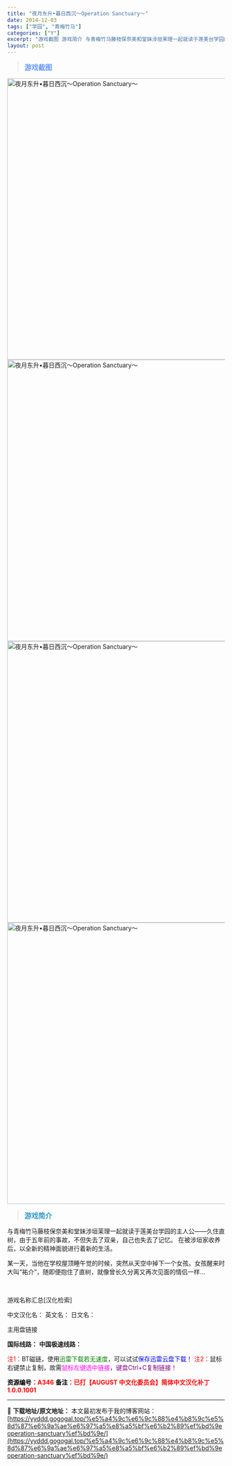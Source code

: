 ```yaml
---
title: "夜月东升•暮日西沉～Operation Sanctuary～"
date: 2014-12-03
tags: ["学园", "青梅竹马"]
categories: ["Y"]
excerpt: "游戏截图 游戏简介 与青梅竹马藤枝保奈美和堂妹涉垣茉理一起就读于莲美台学园的主人公——久住直树，由于五年前的事故，不但失去了双亲，自己也失去了记忆。 在被涉垣家收养后，以全新的精神面貌进行着新的生活。 某一天，当他在学校屋顶睡午觉的时候，突然从天空中掉下一个女孩。女孩醒来时大叫“祐介”，随即便抱住了&hellip;"
layout: post
---
```


<div>
<blockquote><b><span style="font-size: 12pt; color: #6699ff;">游戏截图</span></b></blockquote>
<div><img title="点击放大" src="https://yyddd.gogogal.top/wp-content/uploads/2025/04/20250430_681202b9ba4b0.webp" alt="夜月东升•暮日西沉～Operation Sanctuary～" width="650" /></div>
<div><img title="点击放大" src="https://yyddd.gogogal.top/wp-content/uploads/2025/04/20250430_681202baf0203.webp" alt="夜月东升•暮日西沉～Operation Sanctuary～" width="650" /></div>
<div><img title="点击放大" src="https://yyddd.gogogal.top/wp-content/uploads/2025/04/20250430_681202bc57a77.webp" alt="夜月东升•暮日西沉～Operation Sanctuary～" width="650" /></div>
<div><img title="点击放大" src="https://yyddd.gogogal.top/wp-content/uploads/2025/04/20250430_681202bd99db4.webp" alt="夜月东升•暮日西沉～Operation Sanctuary～" width="650" /></div>
<blockquote><b><span style="font-size: 12pt; color: #3399cc;">游戏简介</span></b></blockquote>
<div>与青梅竹马藤枝保奈美和堂妹涉垣茉理一起就读于莲美台学园的主人公——久住直树，由于五年前的事故，不但失去了双亲，自己也失去了记忆。
在被涉垣家收养后，以全新的精神面貌进行着新的生活。

某一天，当他在学校屋顶睡午觉的时候，突然从天空中掉下一个女孩。女孩醒来时大叫“祐介”，随即便抱住了直树，就像曾长久分离又再次见面的情侣一样…</div>
&nbsp;

游戏名称汇总[汉化检索]

中文汉化名：
英文名：
日文名：
</div>
<div class="panel panel-primary">
<div class="panel-heading">主用盘链接</div>
<div class="panel-body">

<b>国际线路：</b>
<b>中国极速线路：</b>


<span style="color: #ff0000;">注1：</span>BT磁链，使用<span style="color: #008000;">迅雷下载若无速度</span>，可以试试<span style="color: #0000ff;">保存迅雷云盘下载！</span>
<span style="color: #ff0000;">注2：</span>鼠标右键禁止复制，故需<span style="color: #ff00ff;">鼠标左键选中链接</span>，<span style="color: #800080;">键盘Ctrl+C复制链接！</span>

</div>
<div class="panel-footer"><span style="color: #ff0000;"><b><span style="color: #000000;">资源编号</span>：A346</b></span>
<span style="color: #ff0000;"><b><span style="color: #000000;">备注</span>：已打【AUGUST 中文化委员会】简体中文汉化补丁1.0.0.1001</b></span></div>
</div>

---
📖 **下载地址/原文地址：** 本文最初发布于我的博客网站：[https://yyddd.gogogal.top/%e5%a4%9c%e6%9c%88%e4%b8%9c%e5%8d%87%e6%9a%ae%e6%97%a5%e8%a5%bf%e6%b2%89%ef%bd%9eoperation-sanctuary%ef%bd%9e/](https://yyddd.gogogal.top/%e5%a4%9c%e6%9c%88%e4%b8%9c%e5%8d%87%e6%9a%ae%e6%97%a5%e8%a5%bf%e6%b2%89%ef%bd%9eoperation-sanctuary%ef%bd%9e/)
